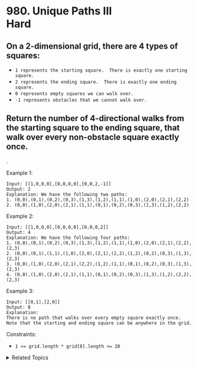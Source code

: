 # 980. Unique Paths III<br> Hard

## On a 2-dimensional grid, there are 4 types of squares:

- `1 represents the starting square.  There is exactly one starting square.`
- `2 represents the ending square.  There is exactly one ending square.`
- `0 represents empty squares we can walk over.`
- `-1 represents obstacles that we cannot walk over.`

## Return the number of 4-directional walks from the starting square to the ending square, that walk over every non-obstacle square exactly once.

.

Example 1:

```
Input: [[1,0,0,0],[0,0,0,0],[0,0,2,-1]]
Output: 2
Explanation: We have the following two paths: 
1. (0,0),(0,1),(0,2),(0,3),(1,3),(1,2),(1,1),(1,0),(2,0),(2,1),(2,2)
2. (0,0),(1,0),(2,0),(2,1),(1,1),(0,1),(0,2),(0,3),(1,3),(1,2),(2,2)
```

Example 2:

```
Input: [[1,0,0,0],[0,0,0,0],[0,0,0,2]]
Output: 4
Explanation: We have the following four paths: 
1. (0,0),(0,1),(0,2),(0,3),(1,3),(1,2),(1,1),(1,0),(2,0),(2,1),(2,2),(2,3)
2. (0,0),(0,1),(1,1),(1,0),(2,0),(2,1),(2,2),(1,2),(0,2),(0,3),(1,3),(2,3)
3. (0,0),(1,0),(2,0),(2,1),(2,2),(1,2),(1,1),(0,1),(0,2),(0,3),(1,3),(2,3)
4. (0,0),(1,0),(2,0),(2,1),(1,1),(0,1),(0,2),(0,3),(1,3),(1,2),(2,2),(2,3)
```

Example 3:

```
Input: [[0,1],[2,0]]
Output: 0
Explanation: 
There is no path that walks over every empty square exactly once.
Note that the starting and ending square can be anywhere in the grid.
```

Constraints:
- `1 <= grid.length * grid[0].length <= 20`

<details>

<summary> Related Topics </summary>

-   `Backtracking`
-   `Bread-first Search`

</details>